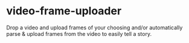 video-frame-uploader
====================

Drop a video and upload frames of your choosing and/or automatically parse &amp; upload frames from the video to easily tell a story.
